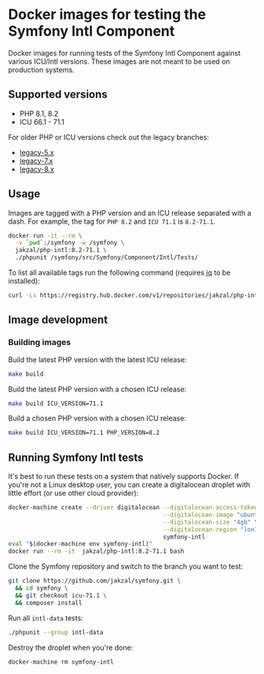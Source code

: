 # Docker images for testing the Symfony Intl Component

Docker images for running tests of the Symfony Intl Component against various
ICU/Intl versions. These images are not meant to be used on production systems.

## Supported versions

* PHP 8.1, 8.2
* ICU 66.1 - 71.1

For older PHP or ICU versions check out the legacy branches:

* [legacy-5.x](https://github.com/jakzal/docker-symfony-intl/tree/legacy-5.x)
* [legacy-7.x](https://github.com/jakzal/docker-symfony-intl/tree/legacy-7.x)
* [legacy-8.x](https://github.com/jakzal/docker-symfony-intl/tree/legacy-8.x)

## Usage

Images are tagged with a PHP version and an ICU release separated with a dash.
For example, the tag for `PHP 8.2` and `ICU 71.1` is `8.2-71.1`.

```bash
docker run -it --rm \
  -v `pwd`:/symfony -w /symfony \
  jakzal/php-intl:8.2-71.1 \
  ./phpunit /symfony/src/Symfony/Component/Intl/Tests/
```

To list all available tags run the following command (requires [jq](https://stedolan.github.io/jq/) to be installed):

```bash
curl -Ls https://registry.hub.docker.com/v1/repositories/jakzal/php-intl/tags | jq .[].name --raw-output
```

## Image development

### Building images

Build the latest PHP version with the latest ICU release:

```bash
make build
```

Build the latest PHP version with a chosen ICU release:

```bash
make build ICU_VERSION=71.1
```

Build a chosen PHP version with a chosen ICU release:

```bash
make build ICU_VERSION=71.1 PHP_VERSION=8.2
```

## Running Symfony Intl tests

It's best to run these tests on a system that natively supports Docker.
If you're not a Linux desktop user, you can create a digitalocean droplet with little effort (or use other cloud provider):

```bash
docker-machine create --driver digitalocean --digitalocean-access-token $DIGITAL_OCEAN_ACCESS_TOKEN \
                                            --digitalocean-image "ubuntu-19-04-x64" \
                                            --digitalocean-size "4gb" \
                                            --digitalocean-region "lon1" \
                                            symfony-intl
eval "$(docker-machine env symfony-intl)"
docker run --rm -it  jakzal/php-intl:8.2-71.1 bash
```

Clone the Symfony repository and switch to the branch you want to test:

```bash
git clone https://github.com/jakzal/symfony.git \
  && cd symfony \
  && git checkout icu-71.1 \
  && composer install
```

Run all `intl-data` tests:

```bash
./phpunit --group intl-data
```

Destroy the droplet when you're done:

```bash
docker-machine rm symfony-intl
```
